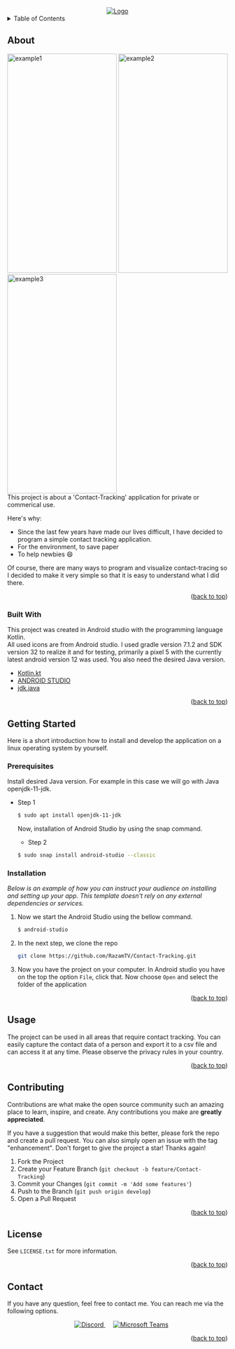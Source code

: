 <div id="top"></div>
<div align="center">
  <a href="https://github.com/othneildrew/Best-README-Template">
    <img src="https://user-images.githubusercontent.com/77831173/162794693-627e3869-178a-41ae-992e-33029739fa97.png" alt="Logo">
  </a>
</div>

<details>
  <summary>Table of Contents</summary>
  <ol>
    <li>
      <a href="#about">About The Project</a>
      <ul>
        <li><a href="#built-with">Built With</a></li>
      </ul>
    </li>
    <li>
      <a href="#getting-started">Getting Started</a>
      <ul>
        <li><a href="#prerequisites">Prerequisites</a></li>
        <li><a href="#installation">Installation</a></li>
      </ul>
    </li>
    <li><a href="#usage">Usage</a></li>
    <li><a href="#contributing">Contributing</a></li>
    <li><a href="#license">License</a></li>
    <li><a href="#contact">Contact</a></li>
  </ol>
</details>

## About

<div align="left">
    <img src="https://user-images.githubusercontent.com/77831173/162792976-0f3c2b98-7db3-4b48-8380-a48505c3495e.png" alt="example1" width="250px" height="500px">
    <img src="https://user-images.githubusercontent.com/77831173/162793172-2f9ae0fe-4a72-4a8d-801a-6d40828d9500.png" alt="example2" width="250px" height="500px">
    <img src="https://user-images.githubusercontent.com/77831173/162739037-5332901a-61e0-4108-876b-bb4a1edc12e7.png" alt="example3" width="250px" height="500px">
  
  </a>
</div>
This project is about a 'Contact-Tracking' application for private or commerical use.


Here's why:
* Since the last few years have made our lives difficult, I have decided to program a simple contact tracking application.
* For the environment, to save paper
* To help newbies :smile:

Of course, there are many ways to program and visualize contact-tracing so I decided to make it very simple so that it is easy to understand what I did there.

<p align="right">(<a href="#top">back to top</a>)</p>



### Built With

This project was created in Android studio with the programming language Kotlin.</br>
All used icons are from Android studio. I used gradle version 7.1.2 and SDK version 32 to realize it and for testing, primarily a pixel 5 with the currently latest android version 12 was used. You also need the desired Java version.

* [Kotlin.kt](https://kotlinlang.org/)
* [ANDROID STUDIO](https://developer.android.com/studio)
* [jdk.java](https://www.oracle.com/java/technologies/downloads/)

<p align="right">(<a href="#top">back to top</a>)</p>

## Getting Started

Here is a short introduction how to install and develop the application on a linux operating system by yourself.


### Prerequisites

Install desired Java version. For example in this case we will go with Java openjdk-11-jdk.
* Step 1
  ```sh
  $ sudo apt install openjdk-11-jdk
  ```
  
  Now, installation of Android Studio by using the snap command.
  * Step 2
  ```sh
  $ sudo snap install android-studio --classic
  ```

### Installation

_Below is an example of how you can instruct your audience on installing and setting up your app. This template doesn't rely on any external dependencies or services._

1. Now we start the Android Studio using the bellow command.
   ```sh
   $ android-studio
   ```
2. In the next step, we clone the repo
   ```sh
   git clone https://github.com/RazamTV/Contact-Tracking.git
   ```
3. Now you have the project on your computer. In Android studio you have on the top the option `File`, click that. Now choose `Open` and select the folder of the application 

<p align="right">(<a href="#top">back to top</a>)</p>


## Usage

The project can be used in all areas that require contact tracking. You can easily capture the contact data of a person and export it to a csv file and can access it at any time. Please observe the privacy rules in your country.


<p align="right">(<a href="#top">back to top</a>)</p>


## Contributing

Contributions are what make the open source community such an amazing place to learn, inspire, and create. Any contributions you make are **greatly appreciated**.

If you have a suggestion that would make this better, please fork the repo and create a pull request. You can also simply open an issue with the tag "enhancement".
Don't forget to give the project a star! Thanks again!

1. Fork the Project
2. Create your Feature Branch (`git checkout -b feature/Contact-Tracking`)
3. Commit your Changes (`git commit -m 'Add some features'`)
4. Push to the Branch (`git push origin develop`)
5. Open a Pull Request

<p align="right">(<a href="#top">back to top</a>)</p>


## License

See `LICENSE.txt` for more information.

<p align="right">(<a href="#top">back to top</a>)</p>


## Contact

If you have any question, feel free to contact me. You can reach me via the following options.</br>
<p align="center"> 
  &emsp; 
  <a href="https://www.discord.com/users/223528935705673728" target="_blank"> 
    <img alt="Discord" src="https://img.shields.io/badge/Discord-5865F2?style=for-the-badge&logo=discord&logoColor=white">
  </a> 
    &emsp;
  <a href="https://teams.microsoft.com/l/chat/0/0?users=<kevinmirzaian@web.de>" target="_blank"> 
    <img alt="Microsoft Teams" src="https://img.shields.io/badge/Microsoft_Teams-6264A7?style=for-the-badge&logo=microsoft-teams&logoColor=white">
  </a>
</p>

<p align="right">(<a href="#top">back to top</a>)</p>
